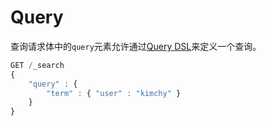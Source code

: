 # Query

查询请求体中的`query`元素允许通过[Query DSL](../../Query_DSL.md)来定义一个查询。

```js
GET /_search
{
    "query" : {
        "term" : { "user" : "kimchy" }
    }
}
```
